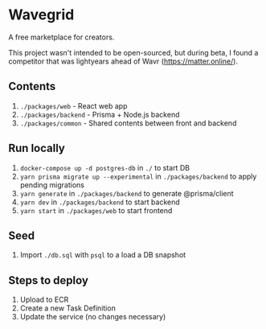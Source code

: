 # Wavegrid
A free marketplace for creators.

This project wasn't intended to be open-sourced, but during beta, I found a competitor that was lightyears ahead of Wavr (https://matter.online/).

## Contents
1. `./packages/web` - React web app
2. `./packages/backend` - Prisma + Node.js backend
3. `./packages/common` - Shared contents between front and backend

## Run locally
1. `docker-compose up -d postgres-db` in `./` to start DB
2. `yarn prisma migrate up --experimental` in `./packages/backend` to apply pending migrations
3. `yarn generate` in `./packages/backend` to generate @prisma/client
4. `yarn dev` in `./packages/backend` to start backend
5. `yarn start` in `./packages/web` to start frontend

## Seed
1. Import `./db.sql` with `psql` to a load a DB snapshot

## Steps to deploy
1. Upload to ECR
2. Create a new Task Definition
3. Update the service (no changes necessary)